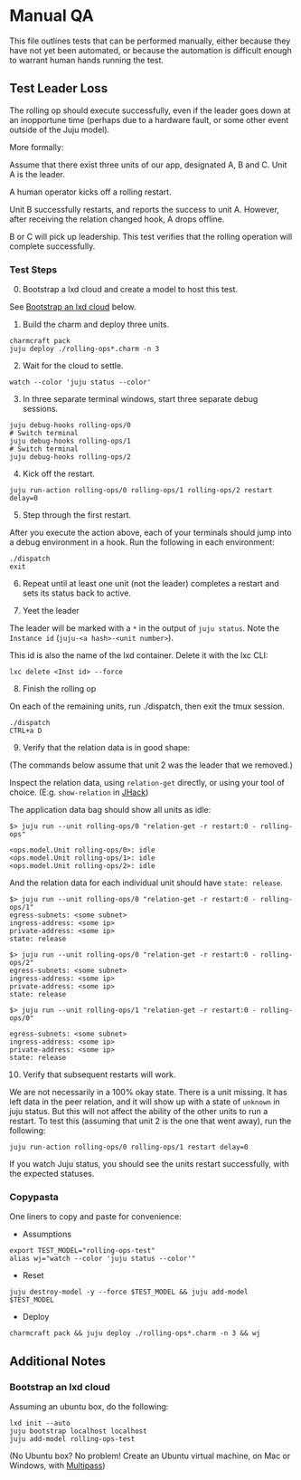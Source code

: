 # Manual QA

This file outlines tests that can be performed manually, either because they have not yet been automated, or because the automation is difficult enough to warrant human hands running the test.

## Test Leader Loss

The rolling op should execute successfully, even if the leader goes down at an inopportune time (perhaps due to a hardware fault, or some other event outside of the Juju model).

More formally:

Assume that there exist three units of our app, designated A, B and C. Unit A is the leader.

A human operator kicks off a rolling restart.

Unit B successfully restarts, and reports the success to unit A. However, after receiving the relation changed hook, A drops offline.

B or C will pick up leadership. This test verifies that the rolling operation will complete successfully.

### Test Steps

0. Bootstrap a lxd cloud and create a model to host this test.

See [Bootstrap an lxd cloud](#Bootstrap-an-lxd-cloud) below.

1. Build the charm and deploy three units.

```
charmcraft pack
juju deploy ./rolling-ops*.charm -n 3
```

2. Wait for the cloud to settle.

```
watch --color 'juju status --color'
```

3. In three separate terminal windows, start three separate debug sessions.

```
juju debug-hooks rolling-ops/0
# Switch terminal
juju debug-hooks rolling-ops/1
# Switch terminal
juju debug-hooks rolling-ops/2

```

4. Kick off the restart.

```
juju run-action rolling-ops/0 rolling-ops/1 rolling-ops/2 restart delay=0
```

5. Step through the first restart.

After you execute the action above, each of your terminals should jump into a debug environment in a hook. Run the following in each environment:

```
./dispatch
exit
```

6. Repeat until at least one unit (not the leader) completes a restart and sets its status back to active.

7. Yeet the leader

The leader will be marked with a `*` in the output of `juju status`. Note the `Instance id` (`juju-<a hash>-<unit number>`).

This id is also the name of the lxd container. Delete it with the lxc CLI:

```
lxc delete <Inst id> --force
```

8. Finish the rolling op

On each of the remaining units, run ./dispatch, then exit the tmux session.

```
./dispatch
CTRL+a D
```

9. Verify that the relation data is in good shape:

(The commands below assume that unit 2 was the leader that we removed.)

Inspect the relation data, using `relation-get` directly, or using your tool of choice. (E.g. `show-relation` in [JHack](https://github.com/PietroPasotti/jhack))

The application data bag should show all units as idle:
```
$> juju run --unit rolling-ops/0 "relation-get -r restart:0 - rolling-ops"

<ops.model.Unit rolling-ops/0>: idle
<ops.model.Unit rolling-ops/1>: idle
<ops.model.Unit rolling-ops/2>: idle
```

And the relation data for each individual unit should have `state: release`.

```
$> juju run --unit rolling-ops/0 "relation-get -r restart:0 - rolling-ops/1"
egress-subnets: <some subnet>
ingress-address: <some ip>
private-address: <some ip>
state: release

$> juju run --unit rolling-ops/0 "relation-get -r restart:0 - rolling-ops/2"
egress-subnets: <some subnet>
ingress-address: <some ip>
private-address: <some ip>
state: release

$> juju run --unit rolling-ops/1 "relation-get -r restart:0 - rolling-ops/0"

egress-subnets: <some subnet>
ingress-address: <some ip>
private-address: <some ip>
state: release
```

10. Verify that subsequent restarts will work.

We are not necessarily in a 100% okay state. There is a unit missing. It has left data in the peer relation, and it will show up with a state of `unknown` in juju status. But this will not affect the ability of the other units to run a restart. To test this (assuming that unit 2 is the one that went away), run the following:

`juju run-action rolling-ops/0 rolling-ops/1 restart delay=0`

If you watch Juju status, you should see the units restart successfully, with the expected statuses.

### Copypasta

One liners to copy and paste for convenience:

- Assumptions
```
export TEST_MODEL="rolling-ops-test"
alias wj="watch --color 'juju status --color'"
```

- Reset
```
juju destroy-model -y --force $TEST_MODEL && juju add-model $TEST_MODEL
```

- Deploy
```
charmcraft pack && juju deploy ./rolling-ops*.charm -n 3 && wj
```

## Additional Notes

### Bootstrap an lxd cloud

Assuming an ubuntu box, do the following:

```
lxd init --auto
juju bootstrap localhost localhost
juju add-model rolling-ops-test
```

(No Ubuntu box? No problem! Create an Ubuntu virtual machine, on Mac or Windows, with [Multipass](https://multipass.run))
